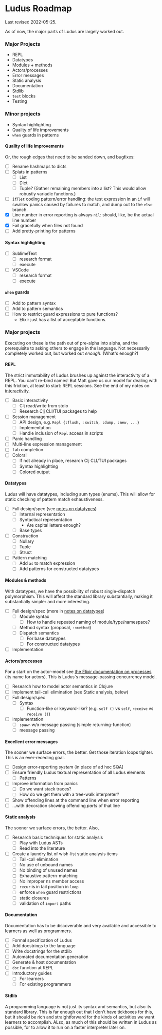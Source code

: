 # Ludus Roadmap

Last revised 2022-05-25.

As of now, the major parts of Ludus are largely worked out.

### Major Projects
* REPL
* Datatypes
* Modules + methods
* Actors/processes
* Error messages
* Static analysis
* Documentation
* Stdlib
* `test` blocks
* Testing

### Minor projects
* Syntax highlighting
* Quality of life improvements
* `when` guards in patterns

#### Quality of life improvements
Or, the rough edges that need to be sanded down, and bugfixes:
* [ ] Rename hashmaps to dicts
* [ ] Splats in patterns
	- [ ] List
	- [ ] Dict
	- [ ] Tuple? (Gather remaining members into a list? This would allow robustly variadic functions.)
* [ ] `if`/`let` coding pattern/error handling: the test expression in an `if` will swallow panics caused by failures to match, and dump out to the `else` branch.
* [x] Line number in error reporting is always `nil`: should, like, be the actual line number
* [x] Fail gracefully when files not found
* [ ] Add pretty-printing for patterns

#### Syntax highlighting
* [ ] SublimeText
	- [ ] research format
	- [ ] execute
* [ ] VSCode
	- [ ] research format
	- [ ] execute

#### `when` guards
* [ ] Add to pattern syntax
* [ ] Add to pattern semantics
* [ ] How to restrict guard expressions to pure functions?
	- Elixir just has a list of acceptable functions.

### Major projects
Executing on these is the path out of pre-alpha into alpha, and the prerequisite to asking others to engage in the language. Not necessarily completely worked out, but worked out *enough*. (What's enough?)

#### REPL
The strict immutability of Ludus brushes up against the interactivity of a REPL. You can't re-bind names! But Matt gave us our model for dealing with this friction, at least to start: REPL sessions. See the end of my notes on [interactivity](interactivity.md).

* [ ] Basic interactivity
	- [ ] Clj read/write from stdio
	- [ ] Research Clj CLI/TUI packages to help
* [ ] Session management
	- [ ] API design, e.g. `Repl {:flush, :switch, :dump, :new, ...}`
	- [ ] Implementation
	- [ ] Handle inclusion of `Repl` access in scripts
* [ ] Panic handling
* [ ] Multi-line expression management
* [ ] Tab completion
* [ ] Colors!
	- [ ] If not already in place, research Clj CLI/TUI packages
	- [ ] Syntax highlighting
	- [ ] Colored output

#### Datatypes
Ludus will have datatypes, including sum types (enums). This will allow for static checking of pattern match exhaustiveness.

* [ ] Full design/spec (see [notes on datatypes](nses_structs_types.md))
	- [ ] Internal representation
	- [ ] Syntactical representation
		* Are capital letters enough?
	- [ ] Base types
* [ ] Construction
	- [ ] Nullary
	- [ ] Tuple
	- [ ] Struct
* [ ] Pattern matching
	- [ ] Add `as` to match expression
	- [ ] Add patterns for constructed datatypes

#### Modules & methods
With datatypes, we have the possibility of robust single-dispatch polymorphism. This will affect the standard library substantially, making it substantially simpler and more interesting.

* [ ] Full design/spec (more in [notes on datatypes](nses_structs_types.md))
	- [ ] Module syntax
		* [ ] How to handle repeated naming of module/type/namespace?
	- [ ] Method syntax (proposal, `::method`)
	- [ ] Dispatch semantics
		* [ ] For base datatypes
		* [ ] For constructed datatypes
* [ ] Implementation

#### Actors/processes
For a start on the actor-model see [the Elixir documentation on processes](https://elixir-lang.org/getting-started/processes.html) (its name for actors). This is Ludus's message-passing concurrency model.

* [ ] Research how to model actor semantics in Clojure
* [ ] Implement tail-call elimination (see Static analysis, below)
* [ ] Full design/spec
	- [ ] Syntax
		* [ ] Function-like or keyword-like? (e.g. `self ()` vs `self`, `receive` vs `receive ()`)
* [ ] Implementation
	- [ ] `spawn` w/o message passing (simple returning-function)
	- [ ] message passing

#### Excellent error messages
The sooner we surface errors, the better. Get those iteration loops tighter. This is an ever-receding goal.

* [ ] Design error-reporting *system* (in place of ad hoc SQA)
* [ ] Ensure friendly Ludus textual representation of all Ludus elements
	- [ ] Patterns
* [ ] Improve information from panics
	- [ ] Do we want stack traces?
	- [ ] How do we get them with a tree-walk interpreter?
* [ ] Show offending lines at the command line when error reporting
* [ ] ...with decoration showing offending *parts* of that line

#### Static analysis
The sooner we surface errors, the better. Also, 

* [ ] Research basic techniques for static analysis
	- [ ] Play with Ludus ASTs
	- [ ] Read into the literature
* [ ] Create a laundry list of wish-list static analysis items
	- [ ] Tail-call elimination
	- [ ] No use of unbound names
	- [ ] No binding of unused names
	- [ ] Exhaustive pattern-matching
	- [ ] No improper ns member access
	- [ ] `recur` is in tail position in `loop`
	- [ ] enforce `when` guard restrictions
	- [ ] static closures
	- [ ] validation of `import` paths

#### Documentation
Documentation has to be discoverable and very available and accessible to learners as well as programmers.

* [ ] Formal specification of Ludus
* [ ] Add docstrings to the language
* [ ] Write docstrings for the stdlib
* [ ] Automated documentation generation
* [ ] Generate & host documentation
* [ ] `doc` function at REPL
* [ ] Introductory guides
	- [ ] For learners
	- [ ] For existing programmers

#### Stdlib
A programming language is not just its syntax and semantics, but also its standard library. This is far enough out that I don't have tickboxes for this, but it should be rich and straightforward for the kinds of activities we want learners to accomplish. ALso, as much of this should be written in Ludus as possible, for to allow it to run on a faster interpreter later on.